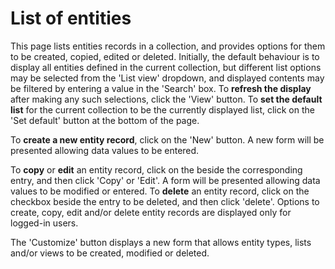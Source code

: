# List of entities

This page lists entities records in a collection, and provides options for them to be created, copied, edited or deleted.  Initially, the default behaviour is to display all entities defined in the current collection, but different list options may be selected from the 'List view' dropdown, and displayed contents may be filtered by entering a value in the 'Search' box.  To **refresh the display** after making any such selections, click the 'View' button.  To **set the default list** for the current collection to be the currently displayed list, click on the 'Set default' button at the bottom of the page.

To **create a new entity record**, click on the 'New' button.  A new form will be presented allowing data values to be entered.

To **copy** or **edit** an entity record, click on the beside the corresponding entry, and then click 'Copy' or 'Edit'.  A form will be presented allowing data values to be modified or entered.  To **delete** an entity record, click on the checkbox beside the entry to be deleted, and then click 'delete'.  Options to create, copy, edit and/or delete entity records are displayed only for logged-in users.

The 'Customize' button displays a new form that allows entity types, lists and/or views to be created, modified or deleted.
